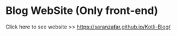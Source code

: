 # Blog WebSite (Only front-end)
Click here to see website >> https://saranzafar.github.io/Kotli-Blog/
